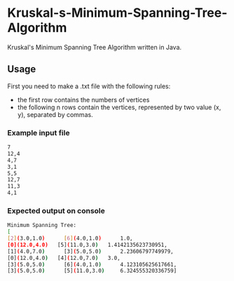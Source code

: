# Kruskal-s-Minimum-Spanning-Tree-Algorithm
Kruskal's Minimum Spanning Tree Algorithm written in Java.

## Usage
First you need to make a .txt file with the following rules:

- the first row contains the numbers of vertices
- the following n rows contain the vertices, represented by two value (x, y), separated by commas.

### Example input file
```sh
7
12,4
4,7
3,1
5,5
12,7
11,3
4,1
```

### Expected output on console
```sh
Minimum Spanning Tree:
[
[2](3.0,1.0) 	  [6](4.0,1.0) 		1.0, 
[0](12.0,4.0) 	[5](11.0,3.0) 	1.4142135623730951, 
[1](4.0,7.0) 	  [3](5.0,5.0) 		2.23606797749979, 
[0](12.0,4.0) 	[4](12.0,7.0) 	3.0, 
[3](5.0,5.0) 	  [6](4.0,1.0) 		4.123105625617661, 
[3](5.0,5.0) 	  [5](11.0,3.0) 	6.324555320336759]
```
